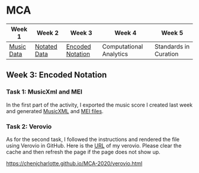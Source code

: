 # MCA

| Week 1 | Week 2 | Week 3 | Week 4 | Week 5 |
| ---|---|---|---|---|
| [Music Data](README.md) | [Notated Data](week2.md) | [Encoded Notation](week3.md) | Computational Analytics | Standards in Curation |


## Week 3: Encoded Notation

### Task 1: MusicXml and MEI 

In the first part of the activity, I exported the music score I created last week and generated [MusicXML](data/You'll_Be_Back.musicxml) and [MEI files](data/Youll_Be_Back.mei). 

### Task 2: Verovio 

As for the second task, I followed the instructions and rendered the file using Verovio in GitHub.
Here is the [URL](chenjcharlotte.github.io/MCA-2020/verovio.html) of my verovio. 
Please clear the cache and then refresh the page if the page does not show up.  

https://chenjcharlotte.github.io/MCA-2020/verovio.html
